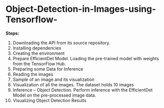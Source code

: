 # Object-Detection-in-Images-using-Tensorflow-
**Steps:**<br>
1. Downloading the API from its source repository.
2. Installing dependencies
3. Creating the environment
4. Prepare EfficientDet Model. Loading the pre-trained model with weights from the TensorFlow Hub.
5. Preparing some Data for Inference
6. Reading the images
7. Sample of an image and its visualization
8. Visualization of all the images. The dataset holds 10 images
9. Inference – Object Detection. Perform inference with the EfficientDet Model on the pre-processed image data.
10. Visualizing Object Detection Results

